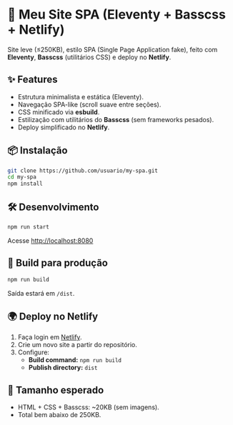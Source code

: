 # 🚀 Meu Site SPA (Eleventy + Basscss + Netlify)

Site leve (≤250KB), estilo SPA (Single Page Application fake), feito com **Eleventy**, **Basscss** (utilitários CSS) e deploy no **Netlify**.

## ✨ Features

- Estrutura minimalista e estática (Eleventy).
- Navegação SPA-like (scroll suave entre seções).
- CSS minificado via **esbuild**.
- Estilização com utilitários do **Basscss** (sem frameworks pesados).
- Deploy simplificado no **Netlify**.

## 📦 Instalação

```bash
git clone https://github.com/usuario/my-spa.git
cd my-spa
npm install
```

## 🛠️ Desenvolvimento

```bash
npm run start
```

Acesse [http://localhost:8080](http://localhost:8080)

## 🚀 Build para produção

```bash
npm run build
```

Saída estará em `/dist`.

## 🌍 Deploy no Netlify

1. Faça login em [Netlify](https://www.netlify.com/).
2. Crie um novo site a partir do repositório.
3. Configure:
   - **Build command:** `npm run build`
   - **Publish directory:** `dist`

## 📏 Tamanho esperado

- HTML + CSS + Basscss: ~20KB (sem imagens).
- Total bem abaixo de 250KB.
